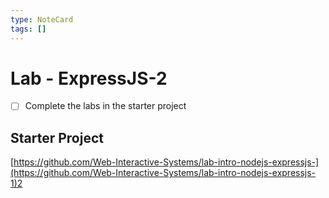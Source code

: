 ```yaml
---
type: NoteCard
tags: []
---
```


# Lab - ExpressJS-2

* [ ] Complete the labs in the starter project


## Starter Project

[https://github.com/Web-Interactive-Systems/lab-intro-nodejs-expressjs-](https://github.com/Web-Interactive-Systems/lab-intro-nodejs-expressjs-1)2

